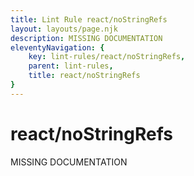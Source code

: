 ```yaml
---
title: Lint Rule react/noStringRefs
layout: layouts/page.njk
description: MISSING DOCUMENTATION
eleventyNavigation: {
	key: lint-rules/react/noStringRefs,
	parent: lint-rules,
	title: react/noStringRefs
}
---
```


# react/noStringRefs

MISSING DOCUMENTATION
